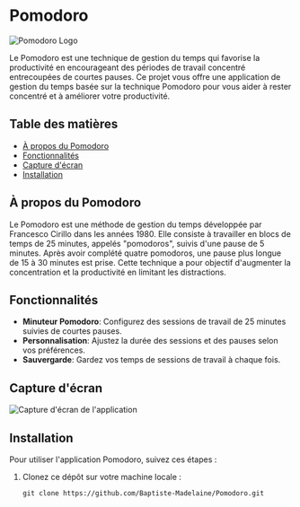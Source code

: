 # Pomodoro

![Pomodoro Logo](logo.png)

Le Pomodoro est une technique de gestion du temps qui favorise la productivité en encourageant des périodes de travail concentré entrecoupées de courtes pauses. Ce projet vous offre une application de gestion du temps basée sur la technique Pomodoro pour vous aider à rester concentré et à améliorer votre productivité.

## Table des matières

- [À propos du Pomodoro](#à-propos-du-pomodoro)
- [Fonctionnalités](#fonctionnalités)
- [Capture d'écran](#capture-décran)
- [Installation](#installation)

## À propos du Pomodoro

Le Pomodoro est une méthode de gestion du temps développée par Francesco Cirillo dans les années 1980. Elle consiste à travailler en blocs de temps de 25 minutes, appelés "pomodoros", suivis d'une pause de 5 minutes. Après avoir complété quatre pomodoros, une pause plus longue de 15 à 30 minutes est prise. Cette technique a pour objectif d'augmenter la concentration et la productivité en limitant les distractions.

## Fonctionnalités

- **Minuteur Pomodoro**: Configurez des sessions de travail de 25 minutes suivies de courtes pauses.
- **Personnalisation**: Ajustez la durée des sessions et des pauses selon vos préférences.
- **Sauvergarde**: Gardez vos temps de sessions de travail à chaque fois.

## Capture d'écran

![Capture d'écran de l'application](screenshot.png)

## Installation

Pour utiliser l'application Pomodoro, suivez ces étapes :

1. Clonez ce dépôt sur votre machine locale :

   ```shell
   git clone https://github.com/Baptiste-Madelaine/Pomodoro.git

